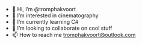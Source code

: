 - 👋 Hi, I’m @tromphakvoort
- 👀 I’m interested in cinematography
- 🌱 I’m currently learning C#
- 💞️ I’m looking to collaborate on cool stuff
- 📫 How to reach me tromphakvoort@outlook.com
